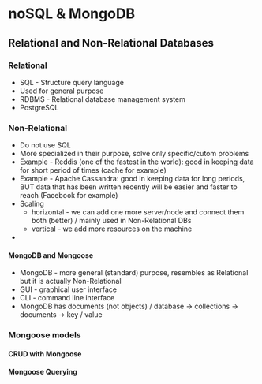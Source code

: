 # noSQL & MongoDB

## Relational and Non-Relational Databases

### Relational

- SQL - Structure query language
- Used for general purpose
- RDBMS - Relational database management system
- PostgreSQL

### Non-Relational

- Do not use SQL
- More specialized in their purpose, solve only specific/cutom problems
- Example - Reddis (one of the fastest in the world): good in keeping data for short period of times (cache for example)
- Example - Apache Cassandra: good in keeping data for long periods, BUT data that has been written recently will be easier and faster to reach (Facebook for example)
- Scaling
  - horizontal - we can add one more server/node and connect them both (better) / mainly used in Non-Relational DBs
  - vertical - we add more resources on the machine
-

#### MongoDB and Mongoose

- MongoDB - more general (standard) purpose, resembles as Relational but it is actually Non-Relational
- GUI - graphical user interface
- CLI - command line interface
- MongoDB has documents (not objects) / database -> collections -> documents -> key / value

### Mongoose models

#### CRUD with Mongoose

#### Mongoose Querying
